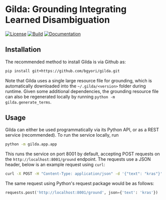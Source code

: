 # Gilda: Grounding Integrating Learned Disambiguation
[![License](https://img.shields.io/badge/License-BSD%202--Clause-orange.svg)](https://opensource.org/licenses/BSD-2-Clause)
[![Build](https://travis-ci.org/bgyori/gilda.svg)](https://travis-ci.org/bgyori/gilda)
[![Documentation](https://readthedocs.org/projects/gilda/badge/?version=latest)](https://gilda.readthedocs.io/en/latest/?badge=latest)

## Installation
The recommended method to install Gilda is via Github as:
```bash
pip install git+https://github.com/bgyori/gilda.git
```
Note that Gilda uses a single large resource file for grounding, which is automatically downloaded
into the `~/.gilda/<version>` folder during runtime. Given some additional dependencies, the grounding
resource file can also be regenerated locally by running `python -m gilda.generate_terms`.

## Usage
Gilda can either be used programmatically via its Python API, or as a REST service (recommended).
To run the service locally, run
```bash
python -m gilda.app.app
```

This runs the service on port 8001 by default, accepting POST requests on the `http://localhost:8001/ground`
endpoint. The requests use a JSON header, below is an example request using `curl`:

```bash
curl -X POST -H "Content-Type: application/json" -d '{"text": "kras"}' http://localhost:8001/ground
```

The same request using Python's request package would be as follows:

```python
requests.post('http://localhost:8001/ground', json={'text': 'kras'})
```